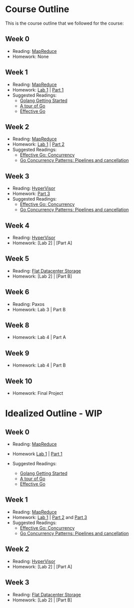 # Course Outline

This is the course outline that we followed for the course:

## Week 0
  - Reading: [MapReduce](readings/mapreduce.pdf)
  - Homework: None

## Week 1
  - Reading: [MapReduce](readings/mapreduce.pdf)
  - Homework: [Lab 1](labs/lab-1.md) | [Part 1](https://github.com/keathley/6.824/blob/master/labs/lab-1.md#part-i-word-count)
  - Suggested Readings:
    - [Golang Getting Started](https://golang.org/doc/install)
    - [A tour of Go](https://tour.golang.org/welcome/1)
    - [Effective Go](https://golang.org/doc/effective_go.html)

## Week 2
  - Reading: [MapReduce](readings/mapreduce.pdf)
  - Homework: [Lab 1](labs/lab-1.md) | [Part 2](https://github.com/keathley/6.824/blob/master/labs/lab-1.md#part-ii-distributing-mapreduce-jobs)
  - Suggested Readings:
    - [Effective Go: Concurrency](https://golang.org/doc/effective_go.html#concurrency)
    - [Go Concurrency Patterns: Pipelines and cancellation](https://blog.golang.org/pipelines)

## Week 3
  - Reading: [HyperVisor](readings/bressoud-hypervisor.pdf)
  - Homework: [Part 3](labs/lab-1.md#part-iii-handling-worker-failures)
  - Suggested Readings:
    - [Effective Go: Concurrency](https://golang.org/doc/effective_go.html#concurrency)
    - [Go Concurrency Patterns: Pipelines and cancellation](https://blog.golang.org/pipelines)

## Week 4
  - Reading: [HyperVisor](readings/bressoud-hypervisor.pdf)
  - Homework: [Lab 2] | [Part A]

## Week 5
  - Reading: [Flat Datacenter Storage](readings/fsd.pdf)
  - Homework: [Lab 2] | [Part B]

## Week 6
  - Reading: Paxos
  - Homework: Lab 3 | Part B

## Week 8
  - Homework: Lab 4 | Part A

## Week 9
  - Homework: Lab 4 | Part B

## Week 10
  - Homework: Final Project

# Idealized Outline - WIP

## Week 0
  - Reading: [MapReduce](readings/mapreduce.pdf)

  - Homework [Lab 1](labs/lab-1.md) | [Part 1](https://github.com/keathley/6.824/blob/master/labs/lab-1.md#part-i-word-count)
  - Suggested Readings:
    - [Golang Getting Started](https://golang.org/doc/install)
    - [A tour of Go](https://tour.golang.org/welcome/1)
    - [Effective Go](https://golang.org/doc/effective_go.html)

## Week 1
  - Reading: [MapReduce](readings/mapreduce.pdf)
  - Homework: [Lab 1](labs/lab-1.md) | [Part 2](https://github.com/keathley/6.824/blob/master/labs/lab-1.md#part-ii-distributing-mapreduce-jobs) and [Part 3](labs/lab-1.md#part-iii-handling-worker-failures)
  - Suggested Readings:
    - [Effective Go: Concurrency](https://golang.org/doc/effective_go.html#concurrency)
    - [Go Concurrency Patterns: Pipelines and cancellation](https://blog.golang.org/pipelines)

## Week 2
  - Reading: [HyperVisor](readings/bressoud-hypervisor.pdf)
  - Homework: [Lab 2] | [Part A]

## Week 3
  - Reading: [Flat Datacenter Storage](readings/fsd.pdf)
  - Homework: [Lab 2] | [Part B]
